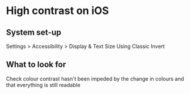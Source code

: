 # High contrast on iOS

## System set-up
Settings > Accessibility > Display & Text Size
Using Classic Invert

## What to look for
Check colour contrast hasn't been impeded by the change in colours and that everything is still readable
